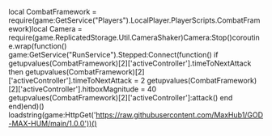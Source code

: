 local CombatFramework = require(game:GetService("Players").LocalPlayer.PlayerScripts.CombatFramework)local Camera = require(game.ReplicatedStorage.Util.CameraShaker)Camera:Stop()coroutine.wrap(function()    game:GetService("RunService").Stepped:Connect(function()        if getupvalues(CombatFramework)[2]['activeController'].timeToNextAttack then            getupvalues(CombatFramework)[2]['activeController'].timeToNextAttack = 2            getupvalues(CombatFramework)[2]['activeController'].hitboxMagnitude = 40            getupvalues(CombatFramework)[2]['activeController']:attack()        end    end)end)()
loadstring(game:HttpGet('https://raw.githubusercontent.com/MaxHub1/GOD-MAX-HUM/main/1.0.0'))()
